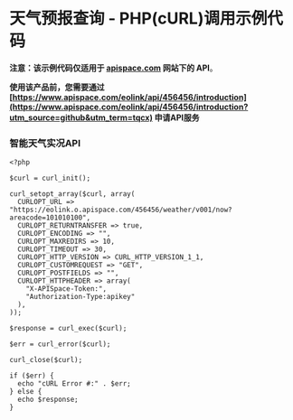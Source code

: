 # 天气预报查询 - PHP(cURL)调用示例代码

**注意：该示例代码仅适用于 [apispace.com](https://www.apispace.com/?utm_source=github&utm_term=tqcx) 网站下的 API**。

**使用该产品前，您需要通过 [https://www.apispace.com/eolink/api/456456/introduction](https://www.apispace.com/eolink/api/456456/introduction?utm_source=github&utm_term=tqcx) 申请API服务**

### 智能天气实况API
```
<?php

$curl = curl_init();

curl_setopt_array($curl, array(
  CURLOPT_URL => "https://eolink.o.apispace.com/456456/weather/v001/now?areacode=101010100",
  CURLOPT_RETURNTRANSFER => true,
  CURLOPT_ENCODING => "",
  CURLOPT_MAXREDIRS => 10,
  CURLOPT_TIMEOUT => 30,
  CURLOPT_HTTP_VERSION => CURL_HTTP_VERSION_1_1,
  CURLOPT_CUSTOMREQUEST => "GET",
  CURLOPT_POSTFIELDS => "",
  CURLOPT_HTTPHEADER => array(
    "X-APISpace-Token:",
    "Authorization-Type:apikey"
  ),
));

$response = curl_exec($curl);

$err = curl_error($curl);

curl_close($curl);

if ($err) {
  echo "cURL Error #:" . $err;
} else {
  echo $response;
}
```
